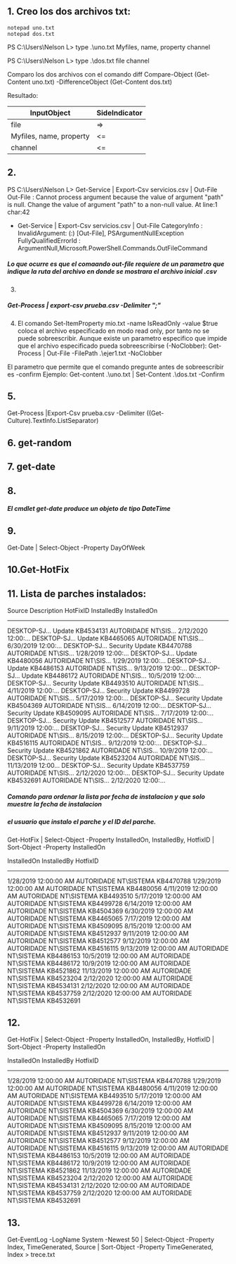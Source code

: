 ## 1. Creo los dos archivos txt:

	notepad uno.txt
	notepad dos.txt

PS C:\Users\Nelson L> type .\uno.txt
Myfiles, name, property
channel

PS C:\Users\Nelson L> type .\dos.txt
file
channel

Comparo los dos archivos con el comando diff
	Compare-Object (Get-Content uno.txt) -DifferenceObject (Get-Content dos.txt)

Resultado:

InputObject            	  | SideIndicator
--------------------------|-------------------   
file                      | =>           
Myfiles, name, property   | <=           
channel                   | <=  


## 2. 

PS C:\Users\Nelson L> Get-Service | Export-Csv servicios.csv | Out-File 
Out-File : Cannot process argument because the value of argument "path" is null. Change the value 
of argument "path" to a non-null value.
At line:1 char:42
+ Get-Service | Export-Csv servicios.csv | Out-File
     CategoryInfo          : InvalidArgument: (:) [Out-File], PSArgumentNullException
     FullyQualifiedErrorId : ArgumentNull,Microsoft.PowerShell.Commands.OutFileCommand

##### Lo que ocurre es que el comaando out-file requiere de un parametro que indique la ruta del archivo en donde se mostrara el archivo inicial .csv


3.

##### Get-Process | export-csv prueba.csv -Delimiter ";"


4. El comando Set-ItemProperty mio.txt -name IsReadOnly -value $true coloca el archivo especificado en modo read only, por
tanto no se puede sobreescribir. Aunque existe un parametro especifico que impide que el archivo especificado pueda sobreescribirse (-NoClobber): 
Get-Process | Out-File -FilePath .\ejer1.txt -NoClobber

El parametro que permite que el comando pregunte antes de sobreescribir es -confirm
Ejemplo: Get-content .\uno.txt | Set-Content .\dos.txt -Confirm

## 5. 

Get-Process |Export-Csv prueba.csv -Delimiter ((Get-Culture).TextInfo.ListSeparator)

## 6. get-random

## 7. get-date

## 8. 

##### El cmdlet get-date produce un objeto de tipo DateTime

## 9. 
Get-Date | Select-Object -Property DayOfWeek

## 10.Get-HotFix

## 11. Lista de parches instalados:

Source        Description      HotFixID      InstalledBy          InstalledOn        
------        -----------      --------      -----------          -----------        
DESKTOP-SJ... Update           KB4534131     AUTORIDADE NT\SIS... 2/12/2020 12:00:...
DESKTOP-SJ... Update           KB4465065     AUTORIDADE NT\SIS... 6/30/2019 12:00:...
DESKTOP-SJ... Security Update  KB4470788     AUTORIDADE NT\SIS... 1/28/2019 12:00:...
DESKTOP-SJ... Update           KB4480056     AUTORIDADE NT\SIS... 1/29/2019 12:00:...
DESKTOP-SJ... Update           KB4486153     AUTORIDADE NT\SIS... 9/13/2019 12:00:...
DESKTOP-SJ... Update           KB4486172     AUTORIDADE NT\SIS... 10/5/2019 12:00:...
DESKTOP-SJ... Security Update  KB4493510     AUTORIDADE NT\SIS... 4/11/2019 12:00:...
DESKTOP-SJ... Security Update  KB4499728     AUTORIDADE NT\SIS... 5/17/2019 12:00:...
DESKTOP-SJ... Security Update  KB4504369     AUTORIDADE NT\SIS... 6/14/2019 12:00:...
DESKTOP-SJ... Security Update  KB4509095     AUTORIDADE NT\SIS... 7/17/2019 12:00:...
DESKTOP-SJ... Security Update  KB4512577     AUTORIDADE NT\SIS... 9/11/2019 12:00:...
DESKTOP-SJ... Security Update  KB4512937     AUTORIDADE NT\SIS... 8/15/2019 12:00:...
DESKTOP-SJ... Security Update  KB4516115     AUTORIDADE NT\SIS... 9/12/2019 12:00:...
DESKTOP-SJ... Security Update  KB4521862     AUTORIDADE NT\SIS... 10/9/2019 12:00:...
DESKTOP-SJ... Security Update  KB4523204     AUTORIDADE NT\SIS... 11/13/2019 12:00...
DESKTOP-SJ... Security Update  KB4537759     AUTORIDADE NT\SIS... 2/12/2020 12:00:...
DESKTOP-SJ... Security Update  KB4532691     AUTORIDADE NT\SIS... 2/12/2020 12:00:...


##### Comando para ordenar la lista por fecha de instalacion y que solo muestre la fecha de instalacion
##### el usuario que instalo el parche y el ID del parche.

Get-HotFix | Select-Object -Property InstalledOn, InstalledBy, HotfixID | Sort-Object -Property InstalledOn

InstalledOn            InstalledBy           HotfixID 
-----------            -----------           -------- 
1/28/2019 12:00:00 AM  AUTORIDADE NT\SISTEMA KB4470788
1/29/2019 12:00:00 AM  AUTORIDADE NT\SISTEMA KB4480056
4/11/2019 12:00:00 AM  AUTORIDADE NT\SISTEMA KB4493510
5/17/2019 12:00:00 AM  AUTORIDADE NT\SISTEMA KB4499728
6/14/2019 12:00:00 AM  AUTORIDADE NT\SISTEMA KB4504369
6/30/2019 12:00:00 AM  AUTORIDADE NT\SISTEMA KB4465065
7/17/2019 12:00:00 AM  AUTORIDADE NT\SISTEMA KB4509095
8/15/2019 12:00:00 AM  AUTORIDADE NT\SISTEMA KB4512937
9/11/2019 12:00:00 AM  AUTORIDADE NT\SISTEMA KB4512577
9/12/2019 12:00:00 AM  AUTORIDADE NT\SISTEMA KB4516115
9/13/2019 12:00:00 AM  AUTORIDADE NT\SISTEMA KB4486153
10/5/2019 12:00:00 AM  AUTORIDADE NT\SISTEMA KB4486172
10/9/2019 12:00:00 AM  AUTORIDADE NT\SISTEMA KB4521862
11/13/2019 12:00:00 AM AUTORIDADE NT\SISTEMA KB4523204
2/12/2020 12:00:00 AM  AUTORIDADE NT\SISTEMA KB4534131
2/12/2020 12:00:00 AM  AUTORIDADE NT\SISTEMA KB4537759
2/12/2020 12:00:00 AM  AUTORIDADE NT\SISTEMA KB4532691

## 12. 

Get-HotFix | Select-Object -Property InstalledOn, InstalledBy, HotfixID | Sort-Object -Property InstalledOn

InstalledOn            InstalledBy           HotfixID 
-----------            -----------           -------- 
1/28/2019 12:00:00 AM  AUTORIDADE NT\SISTEMA KB4470788
1/29/2019 12:00:00 AM  AUTORIDADE NT\SISTEMA KB4480056
4/11/2019 12:00:00 AM  AUTORIDADE NT\SISTEMA KB4493510
5/17/2019 12:00:00 AM  AUTORIDADE NT\SISTEMA KB4499728
6/14/2019 12:00:00 AM  AUTORIDADE NT\SISTEMA KB4504369
6/30/2019 12:00:00 AM  AUTORIDADE NT\SISTEMA KB4465065
7/17/2019 12:00:00 AM  AUTORIDADE NT\SISTEMA KB4509095
8/15/2019 12:00:00 AM  AUTORIDADE NT\SISTEMA KB4512937
9/11/2019 12:00:00 AM  AUTORIDADE NT\SISTEMA KB4512577
9/12/2019 12:00:00 AM  AUTORIDADE NT\SISTEMA KB4516115
9/13/2019 12:00:00 AM  AUTORIDADE NT\SISTEMA KB4486153
10/5/2019 12:00:00 AM  AUTORIDADE NT\SISTEMA KB4486172
10/9/2019 12:00:00 AM  AUTORIDADE NT\SISTEMA KB4521862
11/13/2019 12:00:00 AM AUTORIDADE NT\SISTEMA KB4523204
2/12/2020 12:00:00 AM  AUTORIDADE NT\SISTEMA KB4534131
2/12/2020 12:00:00 AM  AUTORIDADE NT\SISTEMA KB4537759
2/12/2020 12:00:00 AM  AUTORIDADE NT\SISTEMA KB4532691



## 13. 

Get-EventLog -LogName System -Newest 50 | Select-Object -Property Index, TimeGenerated, Source | Sort-Object -Property TimeGenerated, Index > trece.txt





